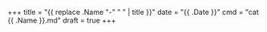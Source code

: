 +++
title = "{{ replace .Name "-" " " | title }}"
date = "{{ .Date }}"
cmd = "cat {{ .Name }}.md"
draft = true
+++

